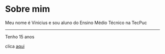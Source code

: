 # Sobre mim
Meu nome é Vinicius e sou aluno do Ensino Médio Técnico na TecPuc <br>
<hr>
Tenho 15 anos<br>

clica [aqui](https://www.youtube.com/watch?v=PXqcHi2fkXI)
